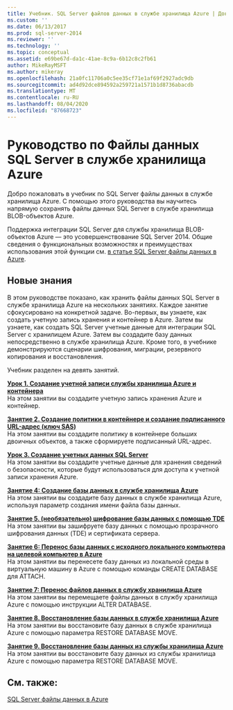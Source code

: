 ```yaml
---
title: Учебник. SQL Server файлов данных в службе хранилища Azure | Документация Майкрософт
ms.custom: ''
ms.date: 06/13/2017
ms.prod: sql-server-2014
ms.reviewer: ''
ms.technology: ''
ms.topic: conceptual
ms.assetid: e69be67d-da1c-41ae-8c9a-6b12c8c2fb61
author: MikeRayMSFT
ms.author: mikeray
ms.openlocfilehash: 21a0fc11706a0c5ee35cf71e1af69f2927adc9db
ms.sourcegitcommit: ad4d92dce894592a259721a1571b1d8736abacdb
ms.translationtype: MT
ms.contentlocale: ru-RU
ms.lasthandoff: 08/04/2020
ms.locfileid: "87668723"
---
```

# <a name="tutorial-sql-server-data-files-in-azure-storage-service"></a>Руководство по Файлы данных SQL Server в службе хранилища Azure
  Добро пожаловать в учебник по SQL Server файлы данных в службе хранилища Azure. С помощью этого руководства вы научитесь напрямую сохранять файлы данных SQL Server в службе хранилища BLOB-объектов Azure.  
  
 Поддержка интеграции SQL Server для службы хранилища BLOB-объектов Azure — это усовершенствование SQL Server 2014. Общие сведения о функциональных возможностях и преимуществах использования этой функции см. [в статье SQL Server файлы данных в Azure](databases/sql-server-data-files-in-microsoft-azure.md).  
  
## <a name="what-you-will-learn"></a>Новые знания  
 В этом руководстве показано, как хранить файлы данных SQL Server в службе хранилища Azure на нескольких занятиях. Каждое занятие сфокусировано на конкретной задаче. Во-первых, вы узнаете, как создать учетную запись хранения и контейнер в Azure. Затем вы узнаете, как создать SQL Server учетные данные для интеграции SQL Server с хранилищем Azure. Затем вы создадите базу данных непосредственно в службе хранилища Azure. Кроме того, в учебнике демонстрируются сценарии шифрования, миграции, резервного копирования и восстановления.  
  
 Учебник разделен на девять занятий.  
  
 **[Урок 1. Создание учетной записи службы хранилища Azure и контейнера](../tutorials/lesson-1-create-windows-azure-storage-account-and-container.md)**  
 На этом занятии вы создадите учетную запись хранения Azure и контейнер.  
  
 **[Занятие 2. Создание политики в контейнере и создание подписанного URL-адрес &#40;ключ SAS&#41;](lesson-1-create-stored-access-policy-and-shared-access-signature.md)**  
 На этом занятии вы создадите политику в контейнере больших двоичных объектов, а также сформируете подписанный URL-адрес.  
  
 **[Урок 3. Создание учетных данных SQL Server](lesson-2-create-a-sql-server-credential-using-a-shared-access-signature.md)**  
 На этом занятии вы создадите учетные данные для хранения сведений о безопасности, которые будут использоваться для доступа к учетной записи хранения Azure.  
  
 **[Занятие 4: Создание базы данных в службе хранилища Azure](../relational-databases/lesson-3-database-backup-to-url.md)**  
 На этом занятии вы создадите базу данных в службе хранилища Azure, используя параметр создания имени файла базы данных.  
  
 **[Занятие 5. &#40;необязательно&#41; шифрование базы данных с помощью TDE](../relational-databases/lesson-4-restore-database-to-virtual-machine-from-url.md)**  
 На этом занятии вы зашифруете базу данных с помощью прозрачного шифрования данных (TDE) и сертификата сервера.  
  
 **[Занятие 6: Перенос базы данных с исходного локального компьютера на целевой компьютер в Azure](lesson-5-backup-database-using-file-snapshot-backup.md)**  
 На этом занятии вы перенесете базу данных из локальной среды в виртуальную машину в Azure с помощью команды CREATE DATABASE для ATTACH.  
  
 **[Занятие 7: Перенос файлов данных в службу хранилища Azure](../relational-databases/lesson-6-generate-activity-and-backup-log-using-file-snapshot-backup.md)**  
 На этом занятии вы перемещаете файлы данных в службу хранилища Azure с помощью инструкции ALTER DATABASE.  
  
 **[Занятие 8. Восстановление базы данных в службе хранилища Azure](../relational-databases/lesson-7-restore-a-database-to-a-point-in-time.md)**  
 На этом занятии вы восстановите базу данных в службе хранилища Azure с помощью параметра RESTORE DATABASE MOVE.  
  
 **[Занятие 9. Восстановление базы данных из службы хранилища Azure](lesson-8-restore-as-new-database-from-log-backup.md)**  
 На этом занятии вы восстановите базу данных из службы хранилища Azure с помощью параметра RESTORE DATABASE MOVE.  
  
## <a name="see-also"></a>См. также:  
 [SQL Server файлы данных в Azure](databases/sql-server-data-files-in-microsoft-azure.md)  
  
  

